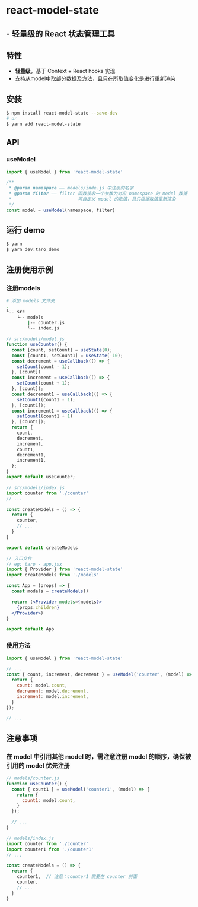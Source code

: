 # react-model-state

## - 轻量级的 React 状态管理工具

## 特性
  - **轻量级**，基于 Context + React hooks 实现
  - 支持从model中取部分数据及方法，且只在所取值变化是进行重新渲染
  
## 安装

```bash
$ npm install react-model-state --save-dev
# or
$ yarn add react-model-state
```

## API
### useModel
```jsx
import { useModel } from 'react-model-state'

/**
 * @param namespace —— models/inde.js 中注册的名字
 * @param filter —— filter 函数接收一个参数为对应 namespace 的 model 数据
 *                         可自定义 model 的取值，且只根据取值重新渲染
 */
const model = useModel(namespace, filter)
```



## 运行 demo
```bash
$ yarn
$ yarn dev:taro_demo
```

## 注册使用示例
### 注册models
```bash
# 添加 models 文件夹
.
└-- src
    └-- models      
        |-- counter.js
        └-- index.js       
```
```js
// src/models/model.js
function useCounter() {
  const [count, setCount] = useState(0);
  const [count1, setCount1] = useState(-10);
  const decrement = useCallback(() => {
    setCount(count - 1);
  }, [count])
  const increment = useCallback(() => {
    setCount(count + 1);
  }, [count]);
  const decrement1 = useCallback(() => {
    setCount1(count1 - 1);
  }, [count1]);
  const increment1 = useCallback(() => {
    setCount1(count1 + 1)
  }, [count1]);
  return {
    count,
    decrement,
    increment,
    count1,
    decrement1,
    increment1,
  };
}
export default useCounter;
```
```js
// src/models/index.js
import counter from './counter'
// ...

const createModels = () => {
  return {
    counter,
    // ...
  }
}

export default createModels
```

```jsx
// 入口文件 
// eg: taro - app.jsx
import { Provider } from 'react-model-state'
import createModels from './models'

const App = (props) => {
  const models = createModels()

  return (<Provider models={models}>
    {props.children}
  </Provider>)
}

export default App
```

### 使用方法
```jsx
import { useModel } from 'react-model-state'

// ...
const { count, increment, decrement } = useModel('counter', (model) => {
  return {
    count: model.count,
    decrement: model.decrement,
    increment: model.increment,
  }
});

// ...
```

## 注意事项
### 在 model 中引用其他 model 时，需注意注册 model 的顺序，确保被引用的 model 优先注册

```js
// models/counter.js
function useCounter() {
  const { count1 } = useModel('counter1', (model) => {
    return {
      count1: model.count,
    }
  });

  // ...
}

// models/index.js
import counter from './counter'
import counter1 from './counter1'
// ...

const createModels = () => {
  return {
    counter1,  // 注意：counter1 需要在 counter 前面
    counter,
    // ...
  }
}

```

